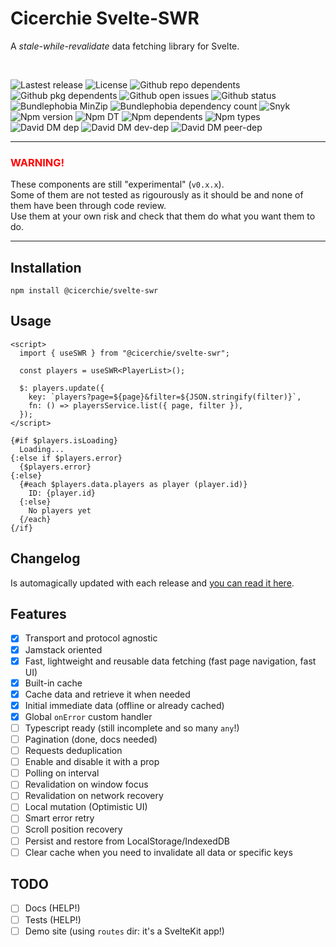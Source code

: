 # Cicerchie Svelte-SWR

A _stale-while-revalidate_ data fetching library for Svelte.

<br>

![Lastest release](https://badgen.net/github/release/cicerchie/svelte-swr)
![License](https://badgen.net/github/license/cicerchie/svelte-swr)
![Github repo dependents](https://badgen.net/github/dependents-repo/cicerchie/svelte-swr)
![Github pkg dependents](https://badgen.net/github/dependents-pkg/cicerchie/svelte-swr)
![Github open issues](https://badgen.net/github/open-issues/cicerchie/svelte-swr)
![Github status](https://badgen.net/github/checks/cicerchie/svelte-swr/master/Release)
![Bundlephobia MinZip](https://badgen.net/bundlephobia/minzip/@cicerchie/svelte-swr)
![Bundlephobia dependency count](https://badgen.net/bundlephobia/dependency-count/@cicerchie/svelte-swr)
![Snyk](https://badgen.net/snyk/cicerchie/svelte-swr)
![Npm version](https://badgen.net/npm/v/@cicerchie/svelte-swr)
![Npm DT](https://badgen.net/npm/dt/@cicerchie/svelte-swr)
![Npm dependents](https://badgen.net/npm/dependents/@cicerchie/svelte-swr)
![Npm types](https://badgen.net/npm/types/@cicerchie/svelte-swr)
![David DM dep](https://badgen.net/david/dep/cicerchie/svelte-swr)
![David DM dev-dep](https://badgen.net/david/dev/cicerchie/svelte-swr)
![David DM peer-dep](https://badgen.net/david/peer/cicerchie/svelte-swr)

---

### <span style="color:red">WARNING!</span>

These components are still "experimental" (`v0.x.x`).<br>
Some of them are not tested as rigourously as it should be and none of them have been through code review.<br>
Use them at your own risk and check that them do what you want them to do.

---

## Installation

```
npm install @cicerchie/svelte-swr
```

## Usage

```svelte
<script>
  import { useSWR } from "@cicerchie/svelte-swr";

  const players = useSWR<PlayerList>();

  $: players.update({
    key: `players?page=${page}&filter=${JSON.stringify(filter)}`,
    fn: () => playersService.list({ page, filter }),
  });
</script>

{#if $players.isLoading}
  Loading...
{:else if $players.error}
  {$players.error}
{:else}
  {#each $players.data.players as player (player.id)}
    ID: {player.id}
  {:else}
    No players yet
  {/each}
{/if}
```

## Changelog

Is automagically updated with each release and [you can read it here](https://github.com/cicerchie/svelte-swr/blob/master/CHANGELOG.md).

## Features

- [x] Transport and protocol agnostic
- [x] Jamstack oriented
- [x] Fast, lightweight and reusable data fetching (fast page navigation, fast UI)
- [x] Built-in cache
- [x] Cache data and retrieve it when needed
- [x] Initial immediate data (offline or already cached)
- [x] Global `onError` custom handler
- [ ] Typescript ready (still incomplete and so many `any`!)
- [ ] Pagination (done, docs needed)
- [ ] Requests deduplication
- [ ] Enable and disable it with a prop
- [ ] Polling on interval
- [ ] Revalidation on window focus
- [ ] Revalidation on network recovery
- [ ] Local mutation (Optimistic UI)
- [ ] Smart error retry
- [ ] Scroll position recovery
- [ ] Persist and restore from LocalStorage/IndexedDB
- [ ] Clear cache when you need to invalidate all data or specific keys

## TODO

- [ ] Docs (HELP!)
- [ ] Tests (HELP!)
- [ ] Demo site (using `routes` dir: it's a SvelteKit app!)
